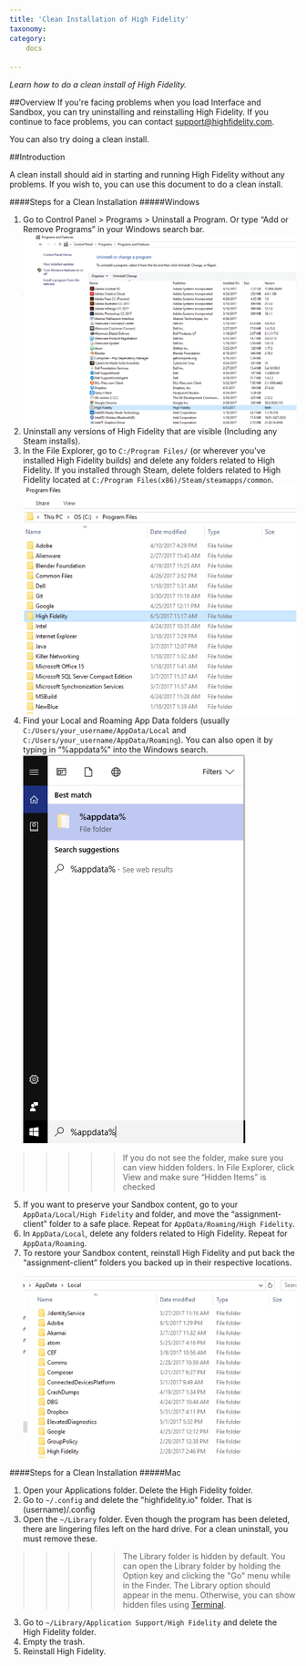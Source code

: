 ```yaml
---
title: 'Clean Installation of High Fidelity'
taxonomy: 
category:
	docs

---
```


*Learn how to do a clean install of High Fidelity.*

##Overview
If you're facing problems when you load Interface and Sandbox, you can try uninstalling and reinstalling High Fidelity. If you continue to face problems, you can contact support@highfidelity.com.

You can also try doing a clean install.



##Introduction

A clean install should aid in starting and running High Fidelity without any problems. If you wish to, you can use this document to do a clean install.


####Steps for a Clean Installation
#####Windows

1. Go to Control Panel > Programs > Uninstall a Program. Or type “Add or Remove Programs” in your Windows search bar. ![](control-panel.png)
2. Uninstall any versions of High Fidelity that are visible (Including any Steam installs).
3. In the File Explorer, go to ```C:/Program Files/```  (or wherever you’ve installed High Fidelity builds) and delete any folders related to High Fidelity. If you installed through Steam, delete folders related to High Fidelity located at ```C:/Program Files(x86)/Steam/steamapps/common```. ![](program-files.png)
4. Find your Local and Roaming App Data folders (usually ```C:/Users/your_username/AppData/Local```  and  ```C:/Users/your_username/AppData/Roaming```). You can also open it by typing in “%appdata%” into the Windows search.![](appdata.png)
>>>>>If you do not see the folder, make sure you can view hidden folders. In File Explorer, click View and make sure “Hidden Items” is checked
5. If you want to preserve your Sandbox content, go to your ```AppData/Local/High Fidelity``` and folder, and move the “assignment-client” folder to a safe place. Repeat for ```AppData/Roaming/High Fidelity```.
6. In ```AppData/Local```, delete any folders related to High Fidelity. Repeat for ```AppData/Roaming```.
7. To restore your Sandbox content, reinstall High Fidelity and put back the “assignment-client” folders you backed up in their respective locations. ![](appdata-local.png)

####Steps for a Clean Installation
#####Mac

1. Open your Applications folder. Delete the High Fidelity folder.
2. Go to ```~/.config``` and delete the "highfidelity.io" folder. That is (username)/.config
2. Open the ```~/Library``` folder. Even though the program has been deleted, there are lingering files left on the hard drive. For a clean uninstall, you must remove these. 
>>>>>The Library folder is hidden by default. You can open the Library folder by holding the Option key and clicking the "Go" menu while in the Finder. The Library option should appear in the menu. Otherwise, you can show hidden files using [Terminal](http://www.macworld.co.uk/how-to/mac-software/how-show-hidden-files-library-folder-mac-3520878/).
3. Go to ```~/Library/Application Support/High Fidelity``` and delete the High Fidelity folder.
4. Empty the trash.
5. Reinstall High Fidelity.
